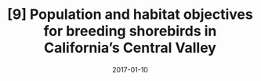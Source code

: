---
title: "[9] Population and habitat objectives for breeding shorebirds in California’s Central Valley"
collection: publications
date: 2017-01-10
venue: 'San Francisco Estuary and Watershed Science'
link: 'https://doi.org/10.15447/sfews.2017v15iss1art3'
paperurl: '/files/Strum et al. 2017 - CVJV - breeding shorebirds.pdf'
openaccess: true
citation: "Strum KM, Dybala KE, Iglecia MN, Shuford WD (2017) Population and habitat objectives for breeding shorebirds in California’s Central Valley. <i>San Francisco Estuary and Watershed Science</i> 15. DOI: 10.15447/sfews.2017v15iss1art3"
---